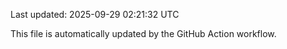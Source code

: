 Last updated: 2025-09-29 02:21:32 UTC

This file is automatically updated by the GitHub Action workflow.
